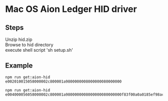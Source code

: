 # Mac OS Aion Ledger HID driver

## Steps
Unzip hid.zip <br />
Browse to hid directory <br />
execute shell script 'sh setup.sh' <br />

## Example
```
npm run get:aion-hid e002010015058000002c800001a9800000008000000080000000
```
```
npm run get:aion-hid e004000056058000002c800001a9800000008000000080000000f83f00a0a0185ef98ac4841900b49ad9b432af2db7235e09ec3755e5ee36e9c4947007dd89056bc75e2d6310000084aaaaaaaa8332298e8252088502540be40001
```